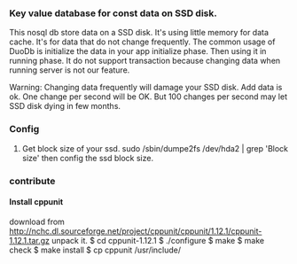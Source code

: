 

### Key value database for const data on SSD disk.
This nosql db store data on a SSD disk. It's using little memory for data cache.
It's for data that do not change frequently.
The common usage of DuoDb is initialize the data in your app initialize phase. Then using it in running phase.
It do not support transaction because changing data when running server is not our feature.


Warning: Changing data frequently will damage your SSD disk. Add data is ok.
One change per second will be OK. But 100 changes per second may let SSD disk dying in few months.


### Config
1. Get block size of your ssd.
sudo /sbin/dumpe2fs /dev/hda2 | grep 'Block size'
then config the ssd block size.



### contribute
#### Install cppunit
   download from http://nchc.dl.sourceforge.net/project/cppunit/cppunit/1.12.1/cppunit-1.12.1.tar.gz
   unpack it. 
   $ cd cppunit-1.12.1
   $ ./configure
   $ make
   $ make check
   $ make install
   $ cp cppunit /usr/include/
